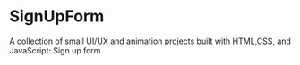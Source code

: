 # SignUpForm
A collection of small UI/UX and animation projects built with HTML,CSS, and JavaScript: Sign up form
